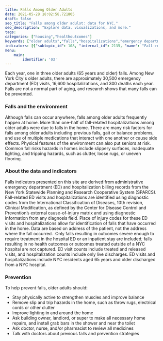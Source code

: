 ```yaml
---
title: Falls Among Older Adults
date: 2021-05-28 18:02:58.721805
draft: false
seo_title: "Falls among older adulst: data for NYC."
seo_description: "Explore data, visualizations, and more."
tags: 
categories: ["housing","healthoutcomes"]
keywords: ["older adults","falls","hospitalizations","emergency department visits","housing"]
indicators: [{"subtopic_id": 108, "internal_id": 2135, "name": "Fall-related emergency department visits among older adults", "URL": "https://a816-dohbesp.nyc.gov/IndicatorPublic/VisualizationData.aspx?id=2135,719b87,108,Summarize"}, {"subtopic_id": 108, "internal_id": 2136, "name": "Fall-related hospitalizations among older adults", "URL": "https://a816-dohbesp.nyc.gov/IndicatorPublic/VisualizationData.aspx?id=2136,719b87,108,Summarize"}, {"subtopic_id": 108, "internal_id": 2408, "name": "Home fall-related emergency department visits among older adults", "URL": "https://a816-dohbesp.nyc.gov/IndicatorPublic/VisualizationData.aspx?id=2408,719b87,108,Summarize"}, {"subtopic_id": 108, "internal_id": 2409, "name": "Home fall-related hospitalizations among older adults", "URL": "https://a816-dohbesp.nyc.gov/IndicatorPublic/VisualizationData.aspx?id=2409,719b87,108,Summarize"}, {"subtopic_id": 108, "internal_id": 2403, "name": "Homes with reported falls among adults 65 and older", "URL": "https://a816-dohbesp.nyc.gov/IndicatorPublic/VisualizationData.aspx?id=2403,719b87,108,Summarize"},{"subtopic_id": 108, "internal_id": 2188, "name": "Homes with Grab Bars in Bathroom (among older adult households)", "URL": "https://a816-dohbesp.nyc.gov/IndicatorPublic/VisualizationData.aspx?id=2188,4466a0,108,Summarize"}]
menu:
    main:
        identifier: '03'
---
```


Each year, one in three older adults (65 years and older) falls. Among New York City's older adults, there are approximately 30,500 emergency department (ED) visits, 16,600 hospitalizations, and 300 deaths each year. Falls are not a normal part of aging, and research shows that many falls can be prevented.

### Falls and the environment

Although falls can occur anywhere, falls among older adults frequently happen at home. More than one-half of fall-related hospitalizations among older adults were due to falls in the home. There are many risk factors for falls among older adults including previous falls, gait or balance problems, and use of multiple medications that interact with one another or cause side effects. Physical features of the environment can also put seniors at risk. Common fall risks hazards in homes include slippery surfaces, inadequate lighting, and tripping hazards, such as clutter, loose rugs, or uneven flooring.

### About the data and indicators

Falls indicators presented on this site are derived from administrative emergency department (ED) and hospitalization billing records from the New York Statewide Planning and Research Cooperative System (SPARCS). Fall-related ED visits and hospitalizations are identified using diagnostic codes from the International Classification of Diseases, 10th revision, Clinical Modification, as defined by the Center for Disease Control and Prevention’s external cause-of-injury matrix and using diagnostic information from any diagnosis field. Place of injury codes for these ED visits and hospitalizations allow for identification of falls that have occurred in the home. Data are based on address of the patient, not the address where the fall occurred.  Only falls resulting in outcomes severe enough to require treatment in the hospital ED or an inpatient stay are included; falls resulting in no health outcomes or outcomes treated outside of a NYC hospital are not captured. ED visit counts include treated and released visits, and hospitalization counts include only live discharges. ED visits and hospitalizations include NYC residents aged 65 years and older discharged from a NYC hospital.

### Prevention

To help prevent falls, older adults should:

* Stay physically active to strengthen muscles and improve balance
* Remove slip and trip hazards in the home, such as throw rugs, electrical cords or other clutter
* Improve lighting in and around the home
* Ask building owner, landlord, or super to make all necessary home repairs, and install grab bars in the shower and near the toilet
* Ask doctor, nurse, and/or pharmacist to review all medicines
* Talk with doctors about previous falls and prevention strategies